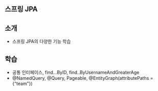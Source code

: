 ## 스프링 JPA

## 소개
- 스프링 JPA의 다양한 기능 학습

## 학습
- 공통 인터페이스, find...ByID, find..ByUsernameAndGreaterAge
- @NamedQuery, @Query, Pageable, @EntityGraph(attributePaths = {"team"})